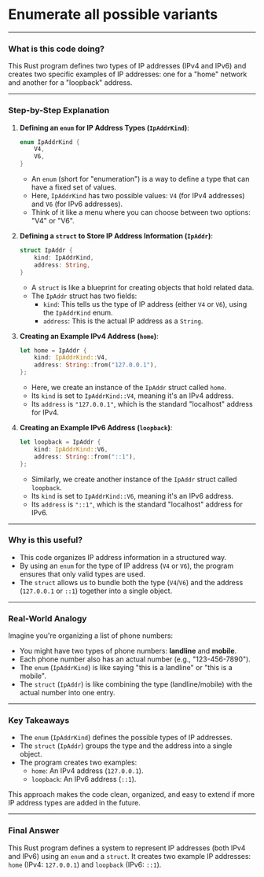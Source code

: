# Enumerate all possible variants
---

### **What is this code doing?**
This Rust program defines two types of IP addresses (IPv4 and IPv6) and creates two specific examples of IP addresses: one for a "home" network and another for a "loopback" address.

---

### **Step-by-Step Explanation**

1. **Defining an `enum` for IP Address Types (`IpAddrKind`)**:
   ```rust
   enum IpAddrKind {
       V4,
       V6,
   }
   ```
   - An `enum` (short for "enumeration") is a way to define a type that can have a fixed set of values.
   - Here, `IpAddrKind` has two possible values: `V4` (for IPv4 addresses) and `V6` (for IPv6 addresses).
   - Think of it like a menu where you can choose between two options: "V4" or "V6".

2. **Defining a `struct` to Store IP Address Information (`IpAddr`)**:
   ```rust
   struct IpAddr {
       kind: IpAddrKind,
       address: String,
   }
   ```
   - A `struct` is like a blueprint for creating objects that hold related data.
   - The `IpAddr` struct has two fields:
     - `kind`: This tells us the type of IP address (either `V4` or `V6`), using the `IpAddrKind` enum.
     - `address`: This is the actual IP address as a `String`.

3. **Creating an Example IPv4 Address (`home`)**:
   ```rust
   let home = IpAddr {
       kind: IpAddrKind::V4,
       address: String::from("127.0.0.1"),
   };
   ```
   - Here, we create an instance of the `IpAddr` struct called `home`.
   - Its `kind` is set to `IpAddrKind::V4`, meaning it's an IPv4 address.
   - Its `address` is `"127.0.0.1"`, which is the standard "localhost" address for IPv4.

4. **Creating an Example IPv6 Address (`loopback`)**:
   ```rust
   let loopback = IpAddr {
       kind: IpAddrKind::V6,
       address: String::from("::1"),
   };
   ```
   - Similarly, we create another instance of the `IpAddr` struct called `loopback`.
   - Its `kind` is set to `IpAddrKind::V6`, meaning it's an IPv6 address.
   - Its `address` is `"::1"`, which is the standard "localhost" address for IPv6.

---

### **Why is this useful?**
- This code organizes IP address information in a structured way.
- By using an `enum` for the type of IP address (`V4` or `V6`), the program ensures that only valid types are used.
- The `struct` allows us to bundle both the type (`V4`/`V6`) and the address (`127.0.0.1` or `::1`) together into a single object.

---

### **Real-World Analogy**
Imagine you're organizing a list of phone numbers:
- You might have two types of phone numbers: **landline** and **mobile**.
- Each phone number also has an actual number (e.g., "123-456-7890").
- The `enum` (`IpAddrKind`) is like saying "this is a landline" or "this is a mobile".
- The `struct` (`IpAddr`) is like combining the type (landline/mobile) with the actual number into one entry.

---

### **Key Takeaways**
- The `enum` (`IpAddrKind`) defines the possible types of IP addresses.
- The `struct` (`IpAddr`) groups the type and the address into a single object.
- The program creates two examples:
  - `home`: An IPv4 address (`127.0.0.1`).
  - `loopback`: An IPv6 address (`::1`).

This approach makes the code clean, organized, and easy to extend if more IP address types are added in the future.

---

### **Final Answer**
This Rust program defines a system to represent IP addresses (both IPv4 and IPv6) using an `enum` and a `struct`. It creates two example IP addresses: `home` (IPv4: `127.0.0.1`) and `loopback` (IPv6: `::1`).
